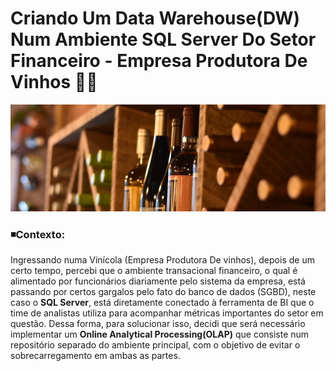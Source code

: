 # Criando Um Data Warehouse(DW) Num Ambiente SQL Server Do Setor Financeiro - Empresa Produtora De Vinhos 💱🍇
![Alt ou título da imagem](https://github.com/Philippeizidorio/CriandoDW_SQLEMPVinicola/blob/main/wineryfinan.png)

### ◾Contexto:
Ingressando numa Vinícola (Empresa Produtora De vinhos), depois de um certo tempo, percebi que o ambiente transacional financeiro, o qual é alimentado por funcionários diariamente pelo sistema da empresa, está passando por certos gargalos pelo fato do banco de dados (SGBD), neste caso o __SQL Server__, está diretamente conectado à ferramenta de BI que o time de analistas utiliza para acompanhar métricas importantes do setor em questão. Dessa forma, para solucionar isso, decidi que será necessário implementar um __Online Analytical Processing(OLAP)__ que consiste num repositório separado do ambiente principal, com o objetivo de evitar o sobrecarregamento em ambas as partes. 
